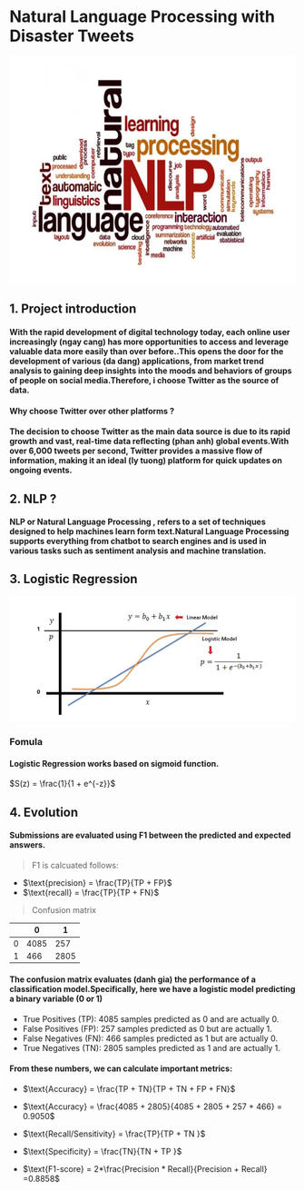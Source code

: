 # Natural Language Processing with Disaster Tweets

<div align="center">
  <img src="images/image.png" alt="Description" width="900" height="400">
</div>

## 1. Project introduction

#### With the rapid development of digital technology today, each online user increasingly (ngay cang) has more opportunities to access and leverage valuable data more easily than over before..This opens the door for the development of various (da dang) applications, from market trend analysis to gaining deep insights into the moods and behaviors of groups of people on social media.Therefore, i choose Twitter as the source of data.

#### Why choose Twitter over other platforms ?

#### The decision to choose Twitter as the main data source is due to its rapid growth and  vast, real-time data reflecting (phan anh) global events.With over 6,000 tweets per second, Twitter provides a massive flow of information, making it an ideal (ly tuong) platform for quick updates on ongoing events. 

## 2. NLP ?

#### NLP or Natural Language Processing , refers to a set of techniques designed to help machines learn form text.Natural Language Processing supports everything from chatbot to search engines and is used in various tasks such as sentiment analysis and machine translation.

## 3. Logistic Regression

<div align="center">
  <img src="images/image-1.png" alt="Description" width="900" >
</div

##
### Fomula
#### Logistic Regression works based on sigmoid function.

$S(z) = \frac{1}{1 + e^{-z}}$

## 4. Evolution
#### Submissions are evaluated using F1 between the predicted and expected answers.

> F1 is calcuated follows:
>
- $\text{precision} = \frac{TP}{TP + FP}$
- $\text{recall} = \frac{TP}{TP + FN}$

> Confusion matrix

|    | 0   | 1        |
| -------- | -------- | -------- |
| 0  | 4085  | 257    |
| 1  | 466   | 2805   |


#### The confusion matrix evaluates (danh gia) the performance of a classification model.Specifically, here we have a logistic model predicting a binary variable (0 or 1)
- True Positives (TP): 4085 samples predicted as 0 and are actually 0.
- False Positives (FP): 257 samples predicted as 0 but are actually 1.
- False Negatives (FN): 466 samples predicted as 1 but are actually 0.
- True Negatives (TN): 2805 samples predicted as 1 and are actually 1.

#### From these numbers, we can calculate important metrics:

- $\text{Accuracy} = \frac{TP + TN}{TP + TN + FP + FN}$
  
- $\text{Accuracy} = \frac{4085 + 2805}{4085 + 2805 + 257 + 466} = 0.9050$

- $\text{Recall/Sensitivity} = \frac{TP}{TP + TN }$
  
- $\text{Specificity} = \frac{TN}{TN + TP }$

- $\text{F1-score} = 2*\frac{Precision * Recall}{Precision + Recall} =0.8858$

  

